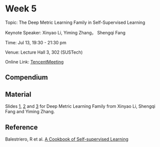 # Week 5

Topic: The Deep Metric Learning Family in Self-Supervised Learning

Keynote Speaker: Xinyao Li, Yiming Zhang， Shengqi Fang

Time: Jul 13, 19:30 - 21:30 pm

Venue: Lecture Hall 3, 302 (SUSTech)


Online Link: [TencentMeeting](https://sustech.meeting.tencent.com/dm/rzsV1UdvWHtp)

## Compendium

## Material

Slides [1](https://nbviewer.org/github/niusj03/23summer/blob/master/content/docs/pdfs/Week5_Li.pdf), [2](https://nbviewer.org/github/niusj03/23summer/blob/master/content/docs/pdfs/Week5_Fang.pdf) and [3](https://nbviewer.org/github/niusj03/23summer/blob/master/content/docs/pdfs/Week5_Zhang.pdf) for Deep Metric Learning Family from Xinyao Li, Shengqi Fang and Yiming Zhang.

## Reference

Balestriero, R et al. [A Cookbook of Self-supervised Learning](https://arxiv.org/abs/2304.12210)
